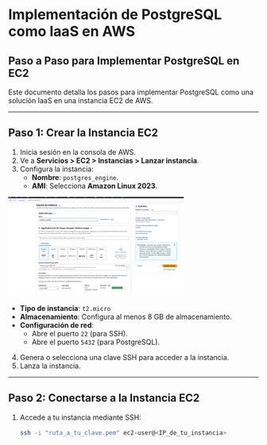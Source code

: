 # **Implementación de PostgreSQL como IaaS en AWS**

## **Paso a Paso para Implementar PostgreSQL en EC2**

Este documento detalla los pasos para implementar PostgreSQL como una solución IaaS en una instancia EC2 de AWS.

---

## **Paso 1: Crear la Instancia EC2**

1. Inicia sesión en la consola de AWS.
2. Ve a **Servicios > EC2 > Instancias > Lanzar instancia**.
3. Configura la instancia:
   - **Nombre**: `postgres_engine`.
   - **AMI**: Selecciona **Amazon Linux 2023**.

<img src="img/launch_ec2.png" alt="metadata api diagram" width="70%">

   - **Tipo de instancia**: `t2.micro`
   - **Almacenamiento**: Configura al menos 8 GB de almacenamiento.
   - **Configuración de red**:
     - Abre el puerto `22` (para SSH).
     - Abre el puerto `5432` (para PostgreSQL).

4. Genera o selecciona una clave SSH para acceder a la instancia.
5. Lanza la instancia.

---

## **Paso 2: Conectarse a la Instancia EC2**

1. Accede a tu instancia mediante SSH:

   ```bash
   ssh -i "ruta_a_tu_clave.pem" ec2-user@<IP_de_tu_instancia>
